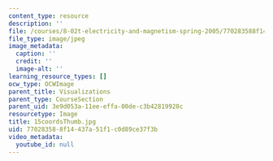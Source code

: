 ```yaml
---
content_type: resource
description: ''
file: /courses/8-02t-electricity-and-magnetism-spring-2005/770283588f14437a51f1c0d89ce37f3b_15coordsThumb.jpg
file_type: image/jpeg
image_metadata:
  caption: ''
  credit: ''
  image-alt: ''
learning_resource_types: []
ocw_type: OCWImage
parent_title: Visualizations
parent_type: CourseSection
parent_uid: 3e9d053a-11ee-effa-00de-c3b42819928c
resourcetype: Image
title: 15coordsThumb.jpg
uid: 77028358-8f14-437a-51f1-c0d89ce37f3b
video_metadata:
  youtube_id: null
---
```

